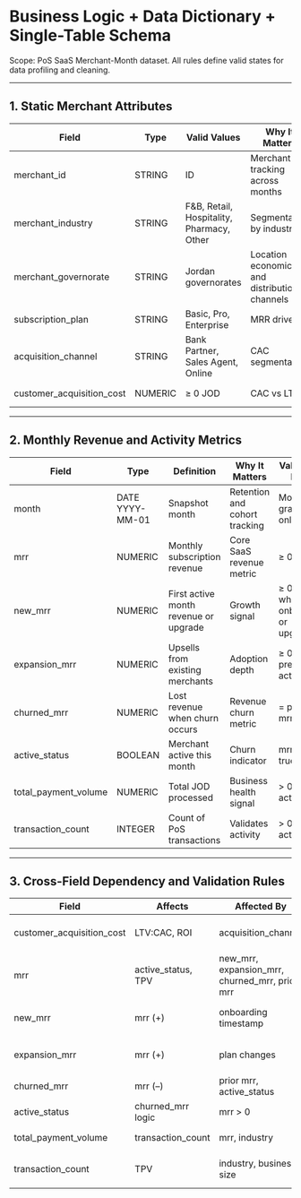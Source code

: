 # Business Logic + Data Dictionary + Single-Table Schema
Scope: PoS SaaS Merchant-Month dataset. All rules define valid states for data profiling and cleaning.

---

## 1. Static Merchant Attributes

| Field | Type | Valid Values | Why It Matters | Constraints |
|------|-----|--------------|----------------|-------------|
| merchant_id | STRING | ID | Merchant tracking across months | Unique. Not null. |
| merchant_industry | STRING | F&B, Retail, Hospitality, Pharmacy, Other | Segmentation by industry | Static after onboarding |
| merchant_governorate | STRING | Jordan governorates | Location economics and distribution channels | Static |
| subscription_plan | STRING | Basic, Pro, Enterprise | MRR driver | Static |
| acquisition_channel | STRING | Bank Partner, Sales Agent, Online | CAC segmentation | Static |
| customer_acquisition_cost | NUMERIC | ≥ 0 JOD | CAC vs LTV | Set once at onboarding |

---

## 2. Monthly Revenue and Activity Metrics

| Field | Type | Definition | Why It Matters | Valid State Rules |
|------|------|------------|----------------|------------------|
| month | DATE YYYY-MM-01 | Snapshot month | Retention and cohort tracking | Monthly granularity only |
| mrr | NUMERIC | Monthly subscription revenue | Core SaaS revenue metric | ≥ 0 |
| new_mrr | NUMERIC | First active month revenue or upgrade | Growth signal | ≥ 0. Only when onboarding or upgrading |
| expansion_mrr | NUMERIC | Upsells from existing merchants | Adoption depth | ≥ 0. Only if previously active |
| churned_mrr | NUMERIC | Lost revenue when churn occurs | Revenue churn metric | = previous mrr |
| active_status | BOOLEAN | Merchant active this month | Churn indicator | mrr > 0 ⇒ true |
| total_payment_volume | NUMERIC | Total JOD processed | Business health signal | > 0 only if active |
| transaction_count | INTEGER | Count of PoS transactions | Validates activity | > 0 only if active |

---

## 3. Cross-Field Dependency and Validation Rules

| Field | Affects | Affected By | Validation Rule |
|------|---------|-------------|-----------------|
| customer_acquisition_cost | LTV:CAC, ROI | acquisition_channel | Align with channel cost ranges |
| mrr | active_status, TPV | new_mrr, expansion_mrr, churned_mrr, prior mrr | Must match plan tier patterns |
| new_mrr | mrr (+) | onboarding timestamp | Only in first active month or upgrade |
| expansion_mrr | mrr (+) | plan changes | Only existing active merchants |
| churned_mrr | mrr (–) | prior mrr, active_status | Only when active→inactive |
| active_status | churned_mrr logic | mrr > 0 | Boolean true if mrr > 0 |
| total_payment_volume | transaction_count | mrr, industry | Correlate with MRR tier |
| transaction_count | TPV | industry, business size | Align with avg_ticket ranges |



